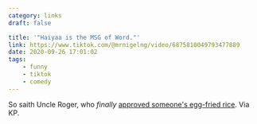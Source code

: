 ```yaml
---
category: links
draft: false

title: '"Haiyaa is the MSG of Word."'
link: https://www.tiktok.com/@mrnigelng/video/6875810049793477889
date: 2020-09-26 17:01:02
tags:
    - funny
    - tiktok
    - comedy
---
```


So saith Uncle Roger, who _finally_ [approved someone's egg-fried rice](https://www.youtube.com/watch?v=FrUfwpaNNIM). Via KP.
